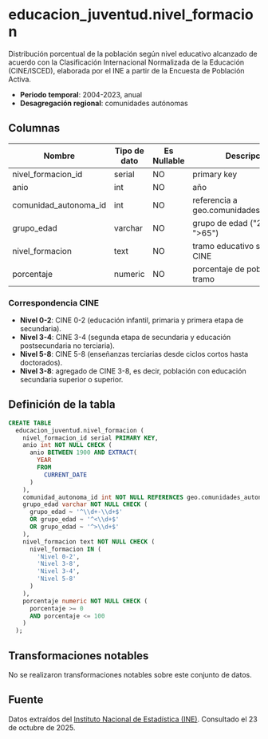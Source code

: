 # educacion_juventud.nivel_formacion

Distribución porcentual de la población según nivel educativo alcanzado de acuerdo con la Clasificación Internacional Normalizada de la Educación (CINE/ISCED), elaborada por el INE a partir de la Encuesta de Población Activa.

- **Periodo temporal**: 2004-2023, anual
- **Desagregación regional**: comunidades autónomas

## Columnas

| Nombre | Tipo de dato | Es Nullable | Descripción |
| --- | --- | --- | --- |
| nivel_formacion_id | serial | NO | primary key |
| anio | int | NO | año |
| comunidad_autonoma_id | int | NO | referencia a geo.comunidades_autonomas |
| grupo_edad | varchar | NO | grupo de edad ("25-64" or ">65") |
| nivel_formacion | text | NO | tramo educativo según la CINE |
| porcentaje | numeric | NO | porcentaje de población en el tramo |

### Correspondencia CINE
- **Nivel 0-2**: CINE 0-2 (educación infantil, primaria y primera etapa de secundaria).
- **Nivel 3-4**: CINE 3-4 (segunda etapa de secundaria y educación postsecundaria no terciaria).
- **Nivel 5-8**: CINE 5-8 (enseñanzas terciarias desde ciclos cortos hasta doctorados).
- **Nivel 3-8**: agregado de CINE 3-8, es decir, población con educación secundaria superior o superior.

## Definición de la tabla

```sql
CREATE TABLE
  educacion_juventud.nivel_formacion (
    nivel_formacion_id serial PRIMARY KEY,
    anio int NOT NULL CHECK (
      anio BETWEEN 1900 AND EXTRACT(
        YEAR
        FROM
          CURRENT_DATE
      )
    ),
    comunidad_autonoma_id int NOT NULL REFERENCES geo.comunidades_autonomas (comunidad_autonoma_id),
    grupo_edad varchar NOT NULL CHECK (
      grupo_edad ~ '^\\d+-\\d+$'
      OR grupo_edad ~ '^<\\d+$'
      OR grupo_edad ~ '^>\\d+$'
    ),
    nivel_formacion text NOT NULL CHECK (
      nivel_formacion IN (
        'Nivel 0-2',
        'Nivel 3-8',
        'Nivel 3-4',
        'Nivel 5-8'
      )
    ),
    porcentaje numeric NOT NULL CHECK (
      porcentaje >= 0
      AND porcentaje <= 100
    )
  );
```

## Transformaciones notables
No se realizaron transformaciones notables sobre este conjunto de datos.


## Fuente
Datos extraídos del <a href="https://www.ine.es/jaxi/Tabla.htm?path=/t00/ICV/dim4/l0/&file=41201.px&L=0" target="_blank">Instituto Nacional de Estadística (INE)</a>.
Consultado el 23 de octubre de 2025.
